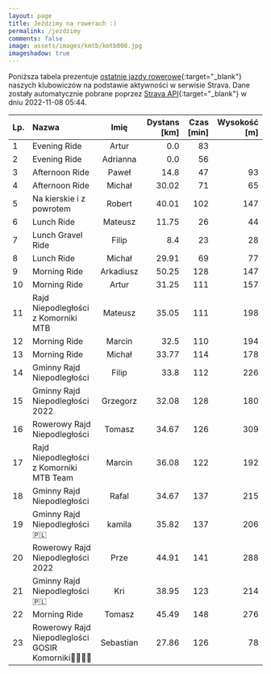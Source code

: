 ```yaml
---
layout: page
title: Jeździmy na rowerach :)
permalink: /jezdzimy
comments: false
image: assets/images/kmtb/kmtb008.jpg
imageshadow: true
---
```


Poniższa tabela prezentuje [ostatnie jazdy rowerowe](https://www.strava.com/clubs/336381){:target="_blank"} naszych klubowiczów na podstawie aktywności w serwisie Strava. Dane zostały automatycznie pobrane poprzez [Strava API](https://developers.strava.com/docs/reference/#api-Clubs-getClubActivitiesById){:target="_blank"} w dniu 2022-11-08 05:44.

Lp. | Nazwa | Imię | Dystans [km] | Czas [min] | Wysokość [m]
:--- | :--- | :---: | ---: | ---: | ---:
1|Evening Ride|Artur|0.0|83|
2|Evening Ride|Adrianna|0.0|56|
3|Afternoon Ride|Paweł|14.8|47|93
4|Afternoon Ride|Michał|30.02|71|65
5|Na kierskie i z powrotem |Robert|40.01|102|147
6|Lunch Ride|Mateusz|11.75|26|44
7|Lunch Gravel Ride|Filip|8.4|23|28
8|Lunch Ride|Michał|29.91|69|77
9|Morning Ride|Arkadiusz|50.25|128|147
10|Morning Ride|Artur|31.25|111|157
11|Rajd Niepodległości z Komorniki MTB|Mateusz|35.05|111|198
12|Morning Ride|Marcin|32.5|110|194
13|Morning Ride|Michał|33.77|114|178
14|Gminny Rajd Niepodległości |Filip|33.8|112|226
15|Gminny Rajd Niepodległości 2022|Grzegorz|32.08|128|180
16|Rowerowy Rajd Niepodległości |Tomasz|34.67|126|309
17|Rajd Niepodległości z Komorniki MTB Team|Marcin|36.08|122|192
18|Gminny Rajd Niepodległości|Rafal|34.67|137|215
19|Gminny Rajd Niepodległości🇵🇱|kamila|35.82|137|206
20|Rowerowy Rajd Niepodległości 2022|Prze|44.91|141|288
21|Gminny Rajd Niepodległości 🇵🇱|Kri|38.95|123|214
22|Morning Ride|Tomasz|45.49|148|276
23|Rowerowy Rajd Niepodleglości GOSIR Komorniki🤟🤟🚴🚴|Sebastian|27.86|126|78
